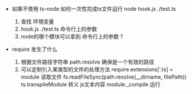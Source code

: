 - 如果不使用 ts-node 如何一次性完成ts文件运行
  node hook.js ./test.ts
  1. 查找 环境变量
  2. hook.js ./test.ts  命令行上的参数
  3. node的哪个模块可以拿到 命令行上的参数？

- require 发生了什么
    1. 根据文件路径字符串
        path.resolve 确保是一个有效的路径
    2. 可以定制引入某类型的文件的处理方法
        require.extensions['.ts] = module
        读取文件 fs.readFileSync(path.resolve(__dirname, filePath))
        ts.transpileModule 转义 js文本内容
        module._compile 运行
